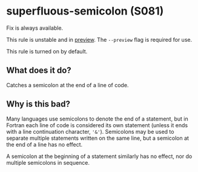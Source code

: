 # superfluous-semicolon (S081)
Fix is always available.

This rule is unstable and in [preview](../preview.md). The `--preview` flag is required for use.

This rule is turned on by default.

## What does it do?
Catches a semicolon at the end of a line of code.

## Why is this bad?
Many languages use semicolons to denote the end of a statement, but in Fortran each
line of code is considered its own statement (unless it ends with a line
continuation character, `'&'`). Semicolons may be used to separate multiple
statements written on the same line, but a semicolon at the end of a line has no
effect.

A semicolon at the beginning of a statement similarly has no effect, nor do
multiple semicolons in sequence.
